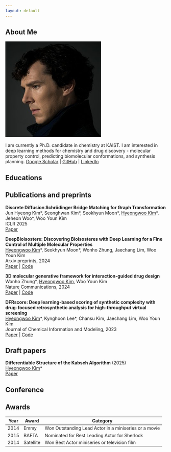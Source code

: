 ```yaml
---
layout: default
---
```


## About Me

<img class="profile-picture" src="sherlock.jpg">

I am currently a Ph.D. candidate in chemistry at KAIST. I am interested in deep learning methods for chemistry and drug discovery - molecular property control, predicting biomolecular conformations, and synthesis planning.
[Google Scholar](https://scholar.google.com/citations?view_op=list_works&hl=ko&hl=ko&user=YpiY1q8AAAAJ) | [GitHub](https://github.com/Hwoo-Kim) | [LinkedIn](https://www.linkedin.com/in/hyeongwoo-kim-784bb2291/)

<!--
## Research Interest

Lorem ipsum dolor sit amet, consectetur adipiscing elit. Aliquam finibus ipsum ac erat aliquam dapibus. Vestibulum vehicula placerat ex, a consectetur odio pharetra quis. Mauris id urna ante. Fusce pharetra diam ac nisi aliquet, vel egestas ex iaculis. Pellentesque laoreet cursus tellus sed pellentesque. Praesent a rhoncus elit. Nunc ipsum nisl, consequat sit amet pretium quis, gravida id ipsum.
-->

## Educations

## Publications and preprints
<!-- DDSBM -->
**Discrete Diffusion Schrödinger Bridge Matching for Graph Transformation**<br>
Jun Hyeong Kim\*, Seonghwan Kim\*, Seokhyun Moon\*, <u>Hyeongwoo Kim</u>\*, Jeheon Woo\*, Woo Youn Kim<br>
ICLR 2025<br>
[Paper](https://openreview.net/forum?id=tQyh0gnfqW)

<!-- DeepBioisostere -->
**DeepBioisostere: Discovering Bioisosteres with Deep Learning for a Fine Control of Multiple Molecular Properties**<br>
<u>Hyeongwoo Kim</u>\*, Seokhyun Moon\*, Wonho Zhung, Jaechang Lim, Woo Youn Kim<br>
Arxiv preprints, 2024<br>
[Paper](https://arxiv.org/abs/2403.02706) | [Code](https://github.com/Hwoo-Kim/DeepBioisostere)

<!-- DeepICL -->
**3D molecular generative framework for interaction-guided drug design**<br>
Wonho Zhung\*, <u>Hyeongwoo Kim</u>, Woo Youn Kim<br>
Nature Communications, 2024<br>
[Paper](https://www.nature.com/articles/s41467-024-47011-2) | [Code](https://github.com/ACE-KAIST/DeepICL)

<!-- DFRscore -->
**DFRscore: Deep learning-based scoring of synthetic complexity with drug-focused retrosynthetic analysis for high-throughput virtual screening**<br>
<u>Hyeongwoo Kim</u>\*, Kynghoon Lee\*, Chansu Kim, Jaechang Lim, Woo Youn Kim<br>
Journal of Chemical Information and Modeling, 2023<br>
[Paper](https://pubs.acs.org/doi/abs/10.1021/acs.jcim.3c01134) | [Code](https://github.com/Hwoo-Kim/DFRscore)

## Draft papers
<!-- Differentiable structure of Kabsch -->
**Differentiable Structure of the Kabsch Algorithm** (2025)<br>
<u>Hyeongwoo Kim</u>\*<br>
[Paper]()

## Conference

## Awards

Year | Award | Category
-----|-------|--------
2014 | Emmy  | Won Outstanding Lead Actor in a miniseries or a movie
2015 | BAFTA | Nominated for Best Leading Actor for Sherlock
2014 | Satellite | Won Best Actor miniseries or television film